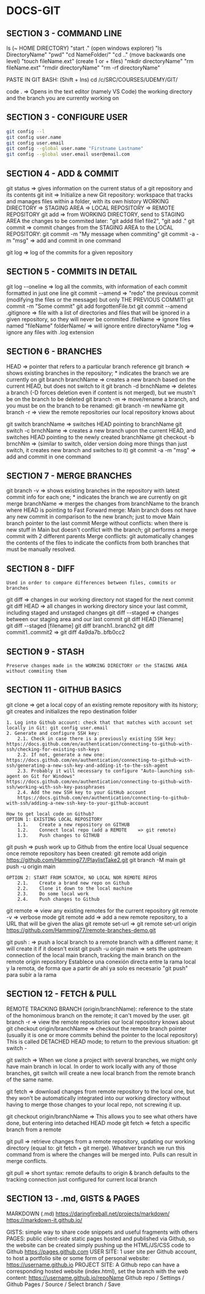 # DOCS-GIT

## SECTION 3 - COMMAND LINE
ls	(~ HOME DIRECTORY)		"start ." (open windows explorer)	"ls DirectoryName"		"pwd"	"cd NameFolder/"	"cd .." (move backwards one level)
"touch fileName.ext" (create 1 or + files)		"mkdir directoryName" 		"rm fileName.ext"		"rmdir directoryName" "rm -rf directoryName"

PASTE IN GIT BASH: (Shift + Ins)
cd /c/SRC/COURSES/UDEMY/GIT/
 
 code .					=>		Opens in the text editor (namely VS Code) the working directory and the branch you are currently working on

## SECTION 3 - CONFIGURE USER
```sh
git config --l
git config user.name
git config user.email
git config --global user.name "Firstname Lastname"
git config --global user.email user@email.com
```

## SECTION 4 - ADD & COMMIT
git status				=>		gives information on the current status of a git repository and its contents
git init				=>		Initialize a new Git repository: workspace that tracks and manages files within a folder, with its own history
	WORKING DIRECTORY		=>		STAGING AREA		=> 		LOCAL REPOSITORY	=> 		REMOTE REPOSITORY
git add					=> 		from WORKING DIRECTORY, send to STAGING AREA the changes to be commited later: "git addd file1 file2", "git add ."
git commit 				=>		commit changes from the STAGING AREA to the LOCAL REPOSITORY: git commit -m "My message when commiting"
git commit -a -m "msg"	=> 		add and commit in one command

git log					=> 		log of the commits for a given repository

## SECTION 5 - COMMITS IN DETAIL
git log --oneline		=>		log all the commits, with information of each commit formatted in just one line
git commit --amend		=> 		"redo" the previous commit (modifying the files or the message) but only THE PREVIOUS COMMIT!
	git commit -m "Some commit"
	git add forgottenFile.txt
	git commit --amend
.gitignore				=>		file with a list of directories and files that will be ignored in a given repository, so they will never be commited
	.fileName		=> ignore files named "fileName"
	folderName/		=> will ignore entire directoryName
	*.log			=> ignore any files with .log extension

## SECTION 6 - BRANCHES
HEAD					=>		pointer that refers to a particular branch reference
git branch				=>		shows existing branches in the repository; * indicates the branch we are currently on
git branch branchName	=>		creates a new branch based on the current HEAD, but does not switch to it
git branch -d brnchName	=>		deletes a branch (-D forces deletion even if content is not merged), but we mustn't be on the branch to be deleted
git branch -m 			=> 		move/rename a branch, and you must be on the branch to be renamed: git branch -m newName
git branch -r 				=>	view the remote repositories our local repository knows about

git switch branchName	=>		switches HEAD pointing to branchName
git switch -c brnchName	=>		creates a new branch upon the current HEAD, and switches HEAD pointing to the newly created branchName
git checkout -b brnchNm	=>		(similar to switch, older version doing more things than just switch, it creates new branch and switches to it)
git commit -a -m "msg"	=> 		add and commit in one command

## SECTION 7 - MERGE BRANCHES
git branch -v 			=>		shows existing branches in the repository with latest commit info for each one; * indicates the branch we are currently on
git merge branchName	=>		merges the changes from branchName to the branch where HEAD is pointing to
	Fast Forward merge: Main branch does not have any new commit in comparison to the new branch; just to move Main branch pointer to the last commit
	Merge without conflicts: when there is new stuff in Main but doesn't conflict with the branch; git performs a merge commit with 2 different parents
	Merge conflicts: git automatically changes the contents of the files to indicate the conflicts from both branches that must be manually resolved. 

## SECTION 8 - DIFF
	Used in order to compare differences between files, commits or branches
git diff 				=> 	changes in our working directory not staged for the next commit
git diff HEAD			=> 	all changes in working directory since your last commit, including staged and unstaged changes
git diff --staged		=> 	changes between our staging area and our last commit
git diff HEAD [filename]	
git diff --staged [filename]
git diff branch1..branch2
git diff commit1..commit2	=>		git diff 4a9da7b..bfb0cc2

## SECTION 9 - STASH
	Preserve changes made in the WORKING DIRECTORY or the STAGING AREA without commiting them
	
## SECTION 11 - GITHUB BASICS
git clone <url>				=>	get a local copy of an existing remote repository with its history; git creates and initializes the repo destination folder

	1. Log into Github account: check that that matches with account set locally in Git: git config user.email
	2. Generate and configure SSH key: 
		2.1. Check in case there is a previously existing SSH key: https://docs.github.com/en/authentication/connecting-to-github-with-ssh/checking-for-existing-ssh-keys
		2.2. If not, generate a new one: https://docs.github.com/en/authentication/connecting-to-github-with-ssh/generating-a-new-ssh-key-and-adding-it-to-the-ssh-agent
		2.3. Probably it will necessary to configure "Auto-launching ssh-agent on Git for Windows" https://docs.github.com/en/authentication/connecting-to-github-with-ssh/working-with-ssh-key-passphrases
		2.4. Add the new SSH key to your GitHub account
		https://docs.github.com/en/authentication/connecting-to-github-with-ssh/adding-a-new-ssh-key-to-your-github-account
		
	How to get local code on Github?
	OPTION 1: EXISTING LOCAL REPOSITORY
		1.1. 	Create a new repository on GITHUB
		1.2. 	Connect local repo (add a REMOTE	=> git remote)
		1.3. 	Push changes to GITHUB

git push <remote> <branch>	=>	push work up to Github from the entire local <branch>
	Usual sequence once remote repository has been created:
		git remote add origin https://github.com/Hamming77/PlaylistTake2.git
		git branch -M main
		git push -u origin main

		
	OPTION 2: START FROM SCRATCH, NO LOCAL NOR REMOTE REPOS
		2.1. 	Create a brand new repo on Github
		2.2.	Clone it down to the local machine
		2.3.	Do some local work
		2.4.	Push changes to Github
		
git remote					=>	view any existing remotes for the current repository
git remote -v				=>	verbose mode
git remote add <name> <url>	=>	add a new remote repository, to a URL that will be given the alias <name>
git remote set-url <name> <url>	=>	git remote set-url origin https://github.com/Hamming77/remote-branches-demo.git
		
git push <remote> <localBranch>:<remoteBranch>	=>	push a local branch to a remote branch with a different name; it will create it if it doesn't exist
git push -u origin main		=>	sets the upstream connection of the local main branch, tracking the main branch on the remote origin repository
		Establece una conexión directa entre la rama local y la remota, de forma que a partir de ahí ya solo es necesario "git push" para subir a la rama
		
## SECTION 12 - FETCH & PULL
REMOTE TRACKING BRANCH (origin/branchName): reference to the state of the homonimous branch on the remote; it can't moved by the user.
git branch -r 				=>	view the remote repositories our local repository knows about
git checkout origin/branchName =>	checkout the remote branch pointer (usually it is one or more commits behind the pointer to the local repository)
		This is called DETACHED HEAD mode; to return to the previous situation: git switch -

git switch <remoteBranch>	=>	When we clone a project with several branches, we might only have main branch in local. In order to work locally with any of those branches, git switch will create a new local branch from the remote branch of the same name.

git fetch <remote>			=>	download changes from remote repository to the local one, but they won't be automatically integrated into our working directory
without having to merge those changes to your local repo, not screwing it up.

git checkout origin/branchName	=>	This allows you to see what others have done, but entering into detached HEAD mode
git fetch <remote> <branch>	=>	fetch a specific branch from a remote		


git pull <remote> <branch>	=> retrieve changes from a remote repository, updating our working directory (equal to: git fetch + git merge). Whatever branch we run this command from is where the changes will be merged into. Pulls can result in merge conflicts.

git pull					=> short syntax: remote defaults to origin & branch defaults to the tracking connection just configured for current local branch

## SECTION 13 - .md, GISTS & PAGES
MARKDOWN (.md)
	https://daringfireball.net/projects/markdown/
	https://markdown-it.github.io/

GISTS:	simple way to share code snippets and useful fragments with others
PAGES: 	public client-side static pages hosted and published via Github, so the website can be created simply pushing up the HTML/JS/CSS code to Github
	https://pages.github.com
	USER SITE: 		1 user site per Github account, to host a portfolio site or some form of personal website: https://username.github.io
	PROJECT SITE:	A Github repo can have a corresponding hosted website (index.html), set the branch with the web content: https://username.github.io/repoName
		Github repo / Settings / Github Pages / Source / Select branch / Save
